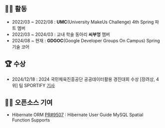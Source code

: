 ## 🏃🏻 활동
- 2022/03 ~ 2022/08 : **UMC**(University MakeUs Challenge) 4th Spring 파트 멤버
- 2022/03 ~ 2024/03 : 교내 학술 동아리 **씨부엉** 멤버
- 2024/08 ~ 현재 : **GDGOC**(Google Developer Groups On Campus) Spring 기술 코어

## 🏆 수상
- 2024/12/18 : 2024 국민체육진흥공단 공공데이터활용 경진대회 수상 [장려상, 4위] 팀 SPORTIFY [기사](https://www.mbn.co.kr/news/sports/5082226)

## 👨‍💻 오픈소스 기여
- Hibernate ORM [PR#9507](https://github.com/hibernate/hibernate-orm/pull/9507) : Hibernate User Guide MySQL Spatial Function Supports
